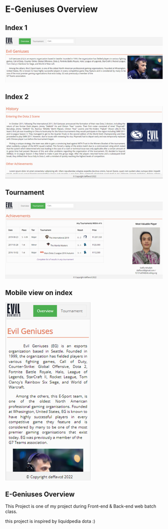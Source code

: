 # E-Geniuses Overview

## Index 1
<img src="/images_ss/1.png" title="Screenshot 1"/>

## Index 2
<img src="/images_ss/2.png" title="Screenshot 2"/>

## Tournament
<img src="/images_ss/3.png" title="Screenshot 3"/>

## Mobile view on index
<img src="/images_ss/4.png" title="Screenshot 4"/>


## E-Geniuses Overview

This Project is one of my project during Front-end & Back-end web batch class.

this project is inspired by liquidpedia dota :)